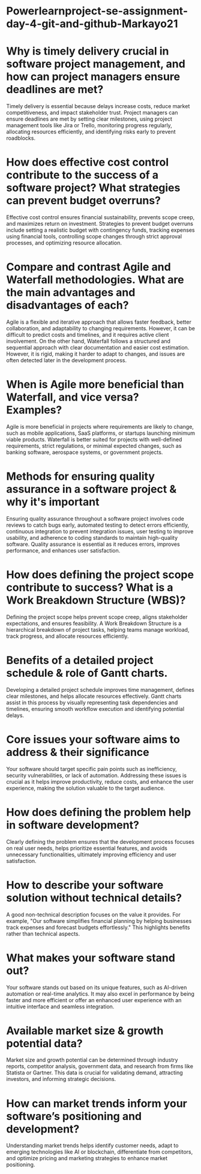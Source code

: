 # Powerlearnproject-se-assignment-day-4-git-and-github-Markayo21

# Why is timely delivery crucial in software project management, and how can project managers ensure deadlines are met?

Timely delivery is essential because delays increase costs, reduce market competitiveness, and impact stakeholder trust.
Project managers can ensure deadlines are met by setting clear milestones, using project management tools like Jira or Trello, monitoring progress regularly, allocating resources efficiently, and identifying risks early to prevent roadblocks.

# How does effective cost control contribute to the success of a software project? What strategies can prevent budget overruns?

Effective cost control ensures financial sustainability, prevents scope creep, and maximizes return on investment. 
Strategies to prevent budget overruns include setting a realistic budget with contingency funds, tracking expenses using financial tools, controlling scope changes through strict approval processes, and optimizing resource allocation.

# Compare and contrast Agile and Waterfall methodologies. What are the main advantages and disadvantages of each?

Agile is a flexible and iterative approach that allows faster feedback, better collaboration, and adaptability to changing requirements. However, it can be difficult to predict costs and timelines, and it requires active client involvement.
On the other hand, Waterfall follows a structured and sequential approach with clear documentation and easier cost estimation. However, it is rigid, making it harder to adapt to changes, and issues are often detected later in the development process.

# When is Agile more beneficial than Waterfall, and vice versa? Examples?

Agile is more beneficial in projects where requirements are likely to change, such as mobile applications, SaaS platforms, or startups launching minimum viable products. 
Waterfall is better suited for projects with well-defined requirements, strict regulations, or minimal expected changes, such as banking software, aerospace systems, or government projects.

# Methods for ensuring quality assurance in a software project & why it's important

Ensuring quality assurance throughout a software project involves code reviews to catch bugs early, automated testing to detect errors efficiently, continuous integration to prevent integration issues, user testing to improve usability, and adherence to coding standards to maintain high-quality software. 
Quality assurance is essential as it reduces errors, improves performance, and enhances user satisfaction.

# How does defining the project scope contribute to success? What is a Work Breakdown Structure (WBS)?

Defining the project scope helps prevent scope creep, aligns stakeholder expectations, and ensures feasibility.
A Work Breakdown Structure is a hierarchical breakdown of project tasks, helping teams manage workload, track progress, and allocate resources efficiently.

# Benefits of a detailed project schedule & role of Gantt charts.

Developing a detailed project schedule improves time management, defines clear milestones, and helps allocate resources effectively. 
Gantt charts assist in this process by visually representing task dependencies and timelines, ensuring smooth workflow execution and identifying potential delays.

# Core issues your software aims to address & their significance

Your software should target specific pain points such as inefficiency, security vulnerabilities, or lack of automation.
Addressing these issues is crucial as it helps improve productivity, reduce costs, and enhance the user experience, making the solution valuable to the target audience.

# How does defining the problem help in software development?

Clearly defining the problem ensures that the development process focuses on real user needs, helps prioritize essential features, and avoids unnecessary functionalities, ultimately improving efficiency and user satisfaction.

# How to describe your software solution without technical details?

A good non-technical description focuses on the value it provides.
For example, "Our software simplifies financial planning by helping businesses track expenses and forecast budgets effortlessly." 
This highlights benefits rather than technical aspects.

# What makes your software stand out?

Your software stands out based on its unique features, such as AI-driven automation or real-time analytics. 
It may also excel in performance by being faster and more efficient or offer an enhanced user experience with an intuitive interface and seamless integration.

# Available market size & growth potential data?

Market size and growth potential can be determined through industry reports, competitor analysis, government data, and research from firms like Statista or Gartner. 
This data is crucial for validating demand, attracting investors, and informing strategic decisions.

# How can market trends inform your software’s positioning and development?

Understanding market trends helps identify customer needs, adapt to emerging technologies like AI or blockchain, differentiate from competitors, and optimize pricing and marketing strategies to enhance market positioning.
